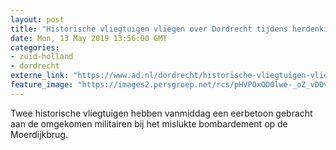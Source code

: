 ```yaml
---
layout: post
title: "Historische vliegtuigen vliegen over Dordrecht tijdens herdenking mislukt bombardement"
date: Mon, 13 May 2019 13:56:00 GMT
categories: 
- zuid-holland 
- dordrecht 
externe_link: "https://www.ad.nl/dordrecht/historische-vliegtuigen-vliegen-over-dordrecht-tijdens-herdenking-mislukt-bombardement~a843190b/"
feature_image: "https://images2.persgroep.net/rcs/pHVPOxOOOlwe-_oZ_vDDvngGLBU/diocontent/148239705/_fitwidth/400/?appId=21791a8992982cd8da851550a453bd7f&quality=0.7"
---
```


Twee historische vliegtuigen hebben vanmiddag een eerbetoon gebracht aan de omgekomen militairen bij het mislukte bombardement op de Moerdijkbrug.
